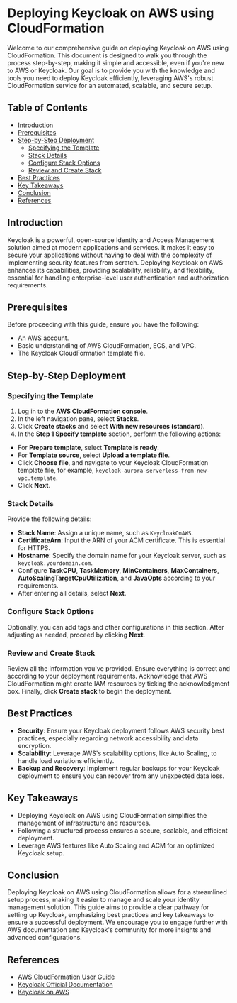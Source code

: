 # Deploying Keycloak on AWS using CloudFormation

Welcome to our comprehensive guide on deploying Keycloak on AWS using CloudFormation. This document is designed to walk you through the process step-by-step, making it simple and accessible, even if you're new to AWS or Keycloak. Our goal is to provide you with the knowledge and tools you need to deploy Keycloak efficiently, leveraging AWS's robust CloudFormation service for an automated, scalable, and secure setup.

## Table of Contents

- [Introduction](#Introduction)
- [Prerequisites](#Prerequisites)
- [Step-by-Step Deployment](#Step-by-Step-Deployment)
    - [Specifying the Template](#Specifying-the-Template)
    - [Stack Details](#Stack-Details)
    - [Configure Stack Options](Configure-Stack-Options)
    - [Review and Create Stack](Review-and-Create-Stack)
- [Best Practices](#Best-Practices)
- [Key Takeaways](#Key-Takeaways)
- [Conclusion](#Conclusion)
- [References](#References)

## Introduction

Keycloak is a powerful, open-source Identity and Access Management solution aimed at modern applications and services. It makes it easy to secure your applications without having to deal with the complexity of implementing security features from scratch. Deploying Keycloak on AWS enhances its capabilities, providing scalability, reliability, and flexibility, essential for handling enterprise-level user authentication and authorization requirements.

## Prerequisites

Before proceeding with this guide, ensure you have the following:
- An AWS account.
- Basic understanding of AWS CloudFormation, ECS, and VPC.
- The Keycloak CloudFormation template file.

## Step-by-Step Deployment

### Specifying the Template

1. Log in to the **AWS CloudFormation console**.
2. In the left navigation pane, select **Stacks**.
3. Click **Create stacks** and select **With new resources (standard)**.
4. In the **Step 1 Specify template** section, perform the following actions:

- For **Prepare template**, select **Template is ready**.
- For **Template source**, select **Upload a template file**.
- Click **Choose file**, and navigate to your Keycloak CloudFormation template file, for example, `keycloak-aurora-serverless-from-new-vpc.template`.
- Click **Next**.

### Stack Details

Provide the following details:

- **Stack Name**: Assign a unique name, such as `KeycloakOnAWS`.
- **CertificateArn**: Input the ARN of your ACM certificate. This is essential for HTTPS.
- **Hostname**: Specify the domain name for your Keycloak server, such as `keycloak.yourdomain.com`.
- Configure **TaskCPU**, **TaskMemory**, **MinContainers**, **MaxContainers**, **AutoScalingTargetCpuUtilization**, and **JavaOpts** according to your requirements.
- After entering all details, select **Next**.

### Configure Stack Options

Optionally, you can add tags and other configurations in this section. After adjusting as needed, proceed by clicking **Next**.

### Review and Create Stack

Review all the information you've provided. Ensure everything is correct and according to your deployment requirements. Acknowledge that AWS CloudFormation might create IAM resources by ticking the acknowledgment box. Finally, click **Create stack** to begin the deployment.

## Best Practices

- **Security**: Ensure your Keycloak deployment follows AWS security best practices, especially regarding network accessibility and data encryption.
- **Scalability**: Leverage AWS's scalability options, like Auto Scaling, to handle load variations efficiently.
- **Backup and Recovery**: Implement regular backups for your Keycloak deployment to ensure you can recover from any unexpected data loss.

## Key Takeaways

- Deploying Keycloak on AWS using CloudFormation simplifies the management of infrastructure and resources.
- Following a structured process ensures a secure, scalable, and efficient deployment.
- Leverage AWS features like Auto Scaling and ACM for an optimized Keycloak setup.

## Conclusion

Deploying Keycloak on AWS using CloudFormation allows for a streamlined setup process, making it easier to manage and scale your identity management solution. This guide aims to provide a clear pathway for setting up Keycloak, emphasizing best practices and key takeaways to ensure a successful deployment. We encourage you to engage further with AWS documentation and Keycloak's community for more insights and advanced configurations.

## References

- [AWS CloudFormation User Guide](https://docs.aws.amazon.com/cloudformation/index.html)
- [Keycloak Official Documentation](https://www.keycloak.org/documentation.html)
- [Keycloak on AWS](https://aws-samples.github.io/keycloak-on-aws/en/)